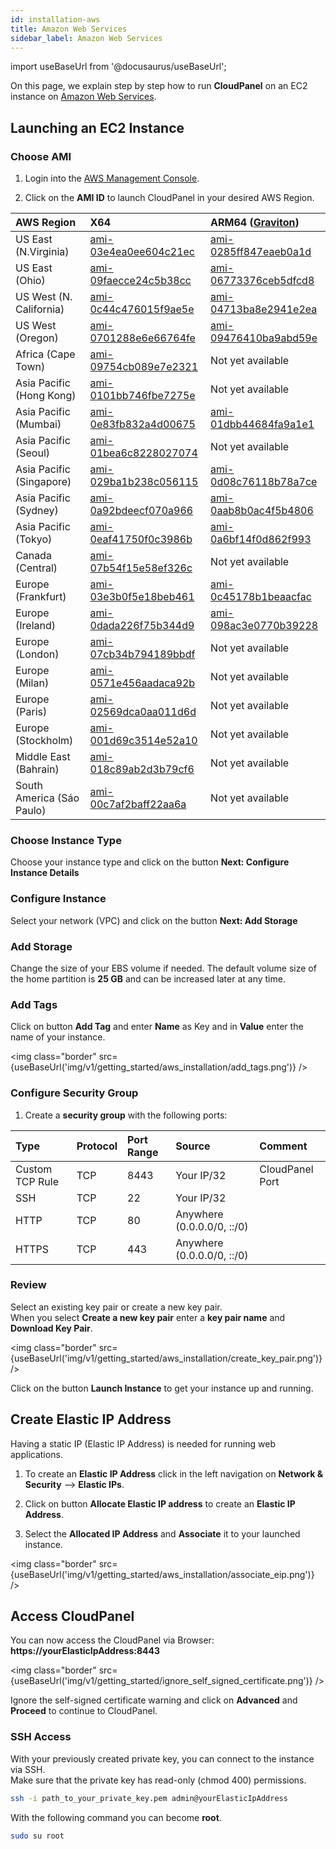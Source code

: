 ```yaml
---
id: installation-aws
title: Amazon Web Services
sidebar_label: Amazon Web Services
---
```


import useBaseUrl from '@docusaurus/useBaseUrl';

On this page, we explain step by step how to run **CloudPanel** on an EC2 instance on [Amazon Web Services](https://aws.amazon.com/).

## Launching an EC2 Instance

### Choose AMI

1) Login into the [AWS Management Console](https://console.aws.amazon.com/ec2/). <br />

2) Click on the **AMI ID** to launch CloudPanel in your desired AWS Region.

| AWS Region | X64 | ARM64 ([Graviton](https://aws.amazon.com/ec2/graviton/)) |
| :---  | :--- | :--- |
| US East (N.Virginia)      | [ami-03e4ea0ee604c21ec](https://console.aws.amazon.com/ec2/v2/home?region=us-east-1#LaunchInstanceWizard:ami=ami-03e4ea0ee604c21ec) | [ami-0285ff847eaeb0a1d](https://console.aws.amazon.com/ec2/v2/home?region=us-east-1#LaunchInstanceWizard:ami=ami-0285ff847eaeb0a1d) |
| US East (Ohio)            | [ami-09faecce24c5b38cc](https://console.aws.amazon.com/ec2/v2/home?region=us-east-2#LaunchInstanceWizard:ami=ami-09faecce24c5b38cc) | [ami-06773376ceb5dfcd8](https://console.aws.amazon.com/ec2/v2/home?region=us-east-2#LaunchInstanceWizard:ami=ami-06773376ceb5dfcd8) |
| US West (N. California)   | [ami-0c44c476015f9ae5e](https://console.aws.amazon.com/ec2/v2/home?region=us-west-1#LaunchInstanceWizard:ami=ami-0c44c476015f9ae5e) | [ami-04713ba8e2941e2ea](https://console.aws.amazon.com/ec2/v2/home?region=us-west-1#LaunchInstanceWizard:ami=ami-04713ba8e2941e2ea) |
| US West (Oregon)          | [ami-0701288e6e66764fe](https://console.aws.amazon.com/ec2/v2/home?region=us-west-2#LaunchInstanceWizard:ami=ami-0701288e6e66764fe) | [ami-09476410ba9abd59e](https://console.aws.amazon.com/ec2/v2/home?region=us-west-2#LaunchInstanceWizard:ami=ami-09476410ba9abd59e) |
| Africa (Cape Town)        | [ami-09754cb089e7e2321](https://console.aws.amazon.com/ec2/v2/home?region=af-south-1#LaunchInstanceWizard:ami=ami-09754cb089e7e2321) | Not yet available |
| Asia Pacific (Hong Kong)  | [ami-0101bb746fbe7275e](https://console.aws.amazon.com/ec2/v2/home?region=ap-east-1#LaunchInstanceWizard:ami=ami-0101bb746fbe7275e) | Not yet available |
| Asia Pacific (Mumbai)     | [ami-0e83fb832a4d00675](https://console.aws.amazon.com/ec2/v2/home?region=ap-south-1#LaunchInstanceWizard:ami=ami-0e83fb832a4d00675) | [ami-01dbb44684fa9a1e1](https://console.aws.amazon.com/ec2/v2/home?region=ap-south-1#LaunchInstanceWizard:ami=ami-01dbb44684fa9a1e1) |
| Asia Pacific (Seoul)      | [ami-01bea6c8228027074](https://console.aws.amazon.com/ec2/v2/home?region=ap-northeast-1#LaunchInstanceWizard:ami=ami-01bea6c8228027074) | Not yet available |
| Asia Pacific (Singapore)  | [ami-029ba1b238c056115](https://console.aws.amazon.com/ec2/v2/home?region=ap-southeast-1#LaunchInstanceWizard:ami=ami-029ba1b238c056115) | [ami-0d08c76118b78a7ce](https://console.aws.amazon.com/ec2/v2/home?region=ap-southeast-1#LaunchInstanceWizard:ami=ami-0d08c76118b78a7ce) |
| Asia Pacific (Sydney)     | [ami-0a92bdeecf070a966](https://console.aws.amazon.com/ec2/v2/home?region=ap-southeast-2#LaunchInstanceWizard:ami=ami-0a92bdeecf070a966) | [ami-0aab8b0ac4f5b4806](https://console.aws.amazon.com/ec2/v2/home?region=ap-southeast-2#LaunchInstanceWizard:ami=ami-0aab8b0ac4f5b4806) |
| Asia Pacific (Tokyo)      | [ami-0eaf41750f0c3986b](https://console.aws.amazon.com/ec2/v2/home?region=ap-northeast-1#LaunchInstanceWizard:ami=ami-0eaf41750f0c3986b) | [ami-0a6bf14f0d862f993](https://console.aws.amazon.com/ec2/v2/home?region=ap-northeast-1#LaunchInstanceWizard:ami=ami-0a6bf14f0d862f993) |
| Canada (Central)          | [ami-07b54f15e58ef326c](https://console.aws.amazon.com/ec2/v2/home?region=ca-central-1#LaunchInstanceWizard:ami=ami-07b54f15e58ef326c) | Not yet available |
| Europe (Frankfurt)        | [ami-03e3b0f5e18beb461](https://console.aws.amazon.com/ec2/v2/home?region=eu-central-1#LaunchInstanceWizard:ami=ami-03e3b0f5e18beb461) | [ami-0c45178b1beaacfac](https://console.aws.amazon.com/ec2/v2/home?region=eu-central-1#LaunchInstanceWizard:ami=ami-0c45178b1beaacfac) |
| Europe (Ireland)          | [ami-0dada226f75b344d9](https://console.aws.amazon.com/ec2/v2/home?region=eu-west-1#LaunchInstanceWizard:ami=ami-0dada226f75b344d9) | [ami-098ac3e0770b39228](https://console.aws.amazon.com/ec2/v2/home?region=eu-west-1#LaunchInstanceWizard:ami=ami-098ac3e0770b39228) |
| Europe (London)           | [ami-07cb34b794189bbdf](https://console.aws.amazon.com/ec2/v2/home?region=eu-west-2#LaunchInstanceWizard:ami=ami-07cb34b794189bbdf) | Not yet available |
| Europe (Milan)            | [ami-0571e456aadaca92b](https://console.aws.amazon.com/ec2/v2/home?region=eu-south-1#LaunchInstanceWizard:ami=ami-0571e456aadaca92b) | Not yet available |
| Europe (Paris)            | [ami-02569dca0aa011d6d](https://console.aws.amazon.com/ec2/v2/home?region=eu-west-3#LaunchInstanceWizard:ami=ami-02569dca0aa011d6d) | Not yet available |
| Europe (Stockholm)        | [ami-001d69c3514e52a10](https://console.aws.amazon.com/ec2/v2/home?region=eu-north-1#LaunchInstanceWizard:ami=ami-001d69c3514e52a10) | Not yet available |
| Middle East (Bahrain)     | [ami-018c89ab2d3b79cf6](https://console.aws.amazon.com/ec2/v2/home?region=me-south-1#LaunchInstanceWizard:ami=ami-018c89ab2d3b79cf6) | Not yet available |
| South America (Sáo Paulo) | [ami-00c7af2baff22aa6a](https://console.aws.amazon.com/ec2/v2/home?region=sa-east-1#LaunchInstanceWizard:ami=ami-00c7af2baff22aa6a) | Not yet available |

### Choose Instance Type

Choose your instance type and click on the button **Next: Configure Instance Details** 

### Configure Instance

Select your network (VPC) and click on the button **Next: Add Storage**

### Add Storage

Change the size of your EBS volume if needed. The default volume size of the home partition is **25 GB** and can be increased later at any time.

### Add Tags

Click on button **Add Tag** and enter **Name** as Key and in **Value** enter the name of your instance.

<img class="border" src={useBaseUrl('img/v1/getting_started/aws_installation/add_tags.png')} />

### Configure Security Group

1) Create a **security group** with the following ports:

| Type | Protocol | Port Range  | Source  | Comment         |
| :--- | :---     | :---        |  :---   | :---            |
| Custom TCP Rule | TCP | 8443 | Your IP/32 | CloudPanel Port  |
| SSH             | TCP | 22   | Your IP/32 |                  |
| HTTP            | TCP | 80   | Anywhere (0.0.0.0/0, ::/0) ||
| HTTPS           | TCP | 443  | Anywhere (0.0.0.0/0, ::/0) ||

### Review

Select an existing key pair or create a new key pair. <br />
When you select **Create a new key pair** enter a **key pair name** and **Download Key Pair**.

<img class="border" src={useBaseUrl('img/v1/getting_started/aws_installation/create_key_pair.png')} />

Click on the button **Launch Instance** to get your instance up and running.

## Create Elastic IP Address

Having a static IP (Elastic IP Address) is needed for running web applications. <br />

1) To create an **Elastic IP Address** click in the left navigation on **Network & Security** --> **Elastic IPs**.

2) Click on button **Allocate Elastic IP address** to create an **Elastic IP Address**.

3) Select the **Allocated IP Address** and **Associate** it to your launched instance.

<img class="border" src={useBaseUrl('img/v1/getting_started/aws_installation/associate_eip.png')} />

## Access CloudPanel

You can now access the CloudPanel via Browser: **https://yourElasticIpAddress:8443**

<img class="border" src={useBaseUrl('img/v1/getting_started/ignore_self_signed_certificate.png')} />

Ignore the self-signed certificate warning and click on **Advanced** and **Proceed** to continue to CloudPanel.

### SSH Access

With your previously created private key, you can connect to the instance via SSH. <br />
Make sure that the private key has read-only (chmod 400) permissions.

```bash
ssh -i path_to_your_private_key.pem admin@yourElasticIpAddress
```

With the following command you can become **root**.

```bash
sudo su root
```